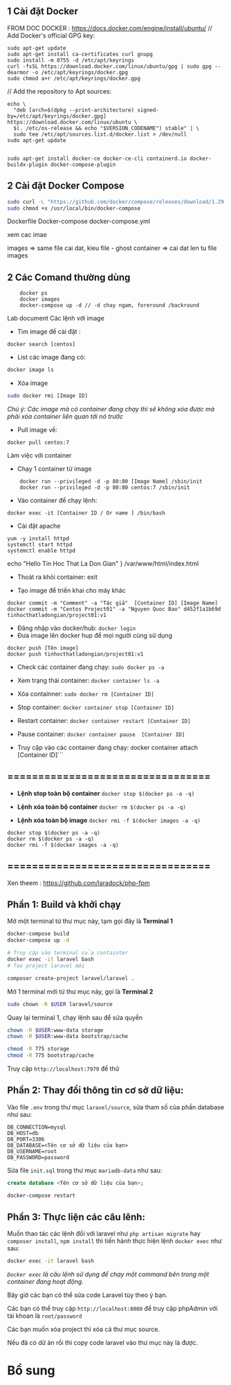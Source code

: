 ##  1 Cài đặt Docker

FROM DOC DOCKER :  https://docs.docker.com/engine/install/ubuntu/
// Add Docker's official GPG key:

    sudo apt-get update
    sudo apt-get install ca-certificates curl gnupg
    sudo install -m 0755 -d /etc/apt/keyrings
    curl -fsSL https://download.docker.com/linux/ubuntu/gpg | sudo gpg --dearmor -o /etc/apt/keyrings/docker.gpg
    sudo chmod a+r /etc/apt/keyrings/docker.gpg

// Add the repository to Apt sources:

    echo \
	  "deb [arch=$(dpkg --print-architecture) signed-by=/etc/apt/keyrings/docker.gpg] https://download.docker.com/linux/ubuntu \
	  $(. /etc/os-release && echo "$VERSION_CODENAME") stable" | \
	  sudo tee /etc/apt/sources.list.d/docker.list > /dev/null
    sudo apt-get update

	
    sudo apt-get install docker-ce docker-ce-cli containerd.io docker-buildx-plugin docker-compose-plugin
	
	
##  2 Cài đặt Docker Compose
```bash
sudo curl -L "https://github.com/docker/compose/releases/download/1.29.2/docker-compose-$(uname -s)-$(uname -m)" -o /usr/local/bin/docker-compose
sudo chmod +x /usr/local/bin/docker-compose
```

Dockerfile
Docker-compose
docker-compose.yml


xem cac imae

images => same file cai dat, kieu file - ghost
container => cai dat len tu file images 

##  2 Các Comand thường dùng
```
	docker ps
	docker images
	docker-compose up -d // -d chay ngam, foreround /backround
```

Lab document
Các lệnh với image
- Tìm image để cài đặt :

```
docker search [centos]
```

- List các image đang có: 
```bash
docker image ls
```
- Xóa image 
```bash
sudo docker rmi [Image ID]
```
*Chú ý: Các image mà có container đang chạy thì sẽ không xóa được mà phải xóa container liên quan tới nó trước*
- Pull image về:  
```
docker pull centos:7
```

Làm việc với container

- Chạy 1 container từ image
```
	docker run --privileged -d -p 80:80 [Image Name] /sbin/init
	docker run --privileged -d -p 80:80 centos:7 /sbin/init
```
- Vào container để chạy lệnh:  
```
docker exec -it [Container ID / Or name ] /bin/bash 
```

- Cài đặt apache
```
yum -y install httpd
systemctl start httpd
systemctl enable httpd
```    

echo "Hello Tin Hoc That La Don Gian" } /var/www/html/index.html

- Thoát ra khỏi container: exit

- Tạo image để triển khai cho máy khác
```
docker commit -m "Comment" -a "Tác giả"  [Container ID] [Image Name]
docker commit -m "Centos Project01" -a "Nguyen Quoc Bao" d452f1a1b69d tinhocthatladongian/project01:v1
```
- Đăng nhập vào docker/hub: 
```docker login```
- Đưa image lên docker hup để mọi người cùng sử dụng
```
docker push [Tên image]
docker push tinhocthatladongian/project01:v1
 ```
- Check các container đang chạy: 
```sudo docker ps -a```


- Xem trạng thái container: ```docker container ls -a```

- Xóa containner: 
```sudo docker rm [Container ID]```

- Stop container: 
```docker container stop [Container ID]```

- Restart container: ```docker container restart [Container ID]```

- Pause container: ```docker container pause  [Container ID]```

- Truy cập vào các container đang chạy: ```d```ocker container attach [Container ID]```

## =================================

- **Lệnh stop toàn bộ container**
```docker stop $(docker ps -a -q)```

- **Lệnh xóa toàn bộ container**
```docker rm $(docker ps -a -q)```

- **Lệnh xóa toàn bộ image**
```docker rmi -f $(docker images -a -q)```
```
docker stop $(docker ps -a -q)
docker rm $(docker ps -a -q)
docker rmi -f $(docker images -a -q)
```


## =================================
Xen theem : https://github.com/laradock/php-fpm


## Phần 1: Build và khởi chạy

Mở một terminal từ thư mục này, tạm gọi đây là **Terminal 1**
```bash
docker-compose build
docker-compose up -d

# Truy cập vào terminal của containter
docker exec -it laravel bash
# Tạo project laravel mới

composer create-project laravel/laravel .

```

Mở 1 terminal mới từ thư mục này, gọi là **Terminal 2**
```bash
sudo chown -R $USER laravel/source
```

Quay lại terminal 1, chạy lệnh sau để sửa quyền

```bash
chown -R $USER:www-data storage
chown -R $USER:www-data bootstrap/cache

chmod -R 775 storage
chmod -R 775 bootstrap/cache
```

Truy cập `http://localhost:7979` để thử

## Phần 2: Thay đổi thông tin cơ sở dữ liệu:

Vào file `.env` trong thư mục `laravel/source`, sửa tham số của phần database như sau:
```dotenv
DB_CONNECTION=mysql
DB_HOST=db
DB_PORT=3306
DB_DATABASE=<Tên cơ sở dữ liệu của bạn>
DB_USERNAME=root
DB_PASSWORD=password
```

Sửa file `init.sql` trong thư mục `mariadb-data` như sau:
```sql
create database <Tên cơ sở dữ liệu của bạn>;
```

```bash
docker-compose restart
```

## Phần 3: Thực liện các câu lênh:

Muốn thao tác các lệnh đối với laravel như `php artisan migrate` hay `composer install`, `npm install` thì tiến hành thực hiện lệnh `docker exec` như sau:


```bash
docker exec -it laravel bash
```

*`Docker exec` là câu lệnh sử dụng để chạy một command bên trong một container đang hoạt động.*

Bây giờ các bạn có thể sửa code Laravel tùy theo ý bạn.

Các bạn có thể truy cập `http://localhost:8080` để truy cập phpAdmin với tài khoan là `root/password`

Các bạn muốn xóa project thì xóa cả thư mục source.

Nếu đã có dữ án rồi thì copy code laravel vào thư mục này là được.

#  Bổ sung